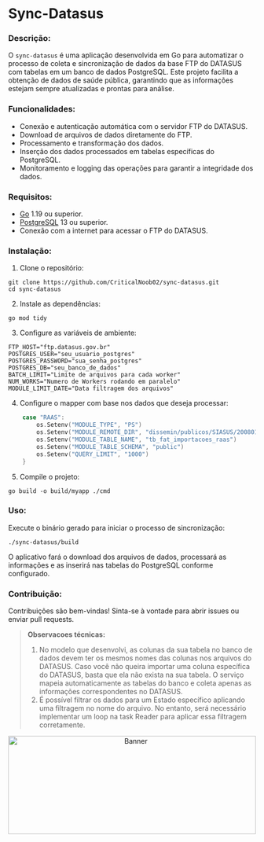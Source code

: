 # Sync-Datasus

### Descrição:

O `sync-datasus` é uma aplicação desenvolvida em Go para automatizar o processo de coleta e sincronização de dados da base FTP do DATASUS com tabelas em um banco de dados PostgreSQL. Este projeto facilita a obtenção de dados de saúde pública, garantindo que as informações estejam sempre atualizadas e prontas para análise.

### Funcionalidades:

* Conexão e autenticação automática com o servidor FTP do DATASUS.
* Download de arquivos de dados diretamente do FTP.
* Processamento e transformação dos dados.
* Inserção dos dados processados em tabelas específicas do PostgreSQL.
* Monitoramento e logging das operações para garantir a integridade dos dados.

### Requisitos:

* [Go](https://golang.org/) 1.19 ou superior.
* [PostgreSQL](https://www.postgresql.org/) 13 ou superior.
* Conexão com a internet para acessar o FTP do DATASUS.

### Instalação:

1. Clone o repositório:

```shell
git clone https://github.com/CriticalNoob02/sync-datasus.git
cd sync-datasus
```

2. Instale as dependências:

```shell
go mod tidy
```

3. Configure as variáveis de ambiente:

```shell
FTP_HOST="ftp.datasus.gov.br"
POSTGRES_USER="seu_usuario_postgres"
POSTGRES_PASSWORD="sua_senha_postgres"
POSTGRES_DB="seu_banco_de_dados"
BATCH_LIMIT="Limite de arquivos para cada worker"
NUM_WORKS="Numero de Workers rodando em paralelo"
MODULE_LIMIT_DATE="Data filtragem dos arquivos"
```

4. Configure o mapper com base nos dados que deseja processar:

```go
	case "RAAS":
		os.Setenv("MODULE_TYPE", "PS")
		os.Setenv("MODULE_REMOTE_DIR", "dissemin/publicos/SIASUS/200801_/Dados")
		os.Setenv("MODULE_TABLE_NAME", "tb_fat_importacoes_raas")
		os.Setenv("MODULE_TABLE_SCHEMA", "public")
		os.Setenv("QUERY_LIMIT", "1000")
	}
```

5. Compile o projeto:

```shell
go build -o build/myapp ./cmd
```

### Uso:

Execute o binário gerado para iniciar o processo de sincronização:

`./sync-datasus/build`

O aplicativo fará o download dos arquivos de dados, processará as informações e as inserirá nas tabelas do PostgreSQL conforme configurado.

### Contribuição:

Contribuições são bem-vindas! Sinta-se à vontade para abrir issues ou enviar pull requests.


> **Observacoes técnicas:**
>
> 1. No modelo que desenvolvi, as colunas da sua tabela no banco de dados devem ter os mesmos nomes das colunas nos arquivos do DATASUS. Caso você não queira importar uma coluna específica do DATASUS, basta que ela não exista na sua tabela. O serviço mapeia automaticamente as tabelas do banco e coleta apenas as informações correspondentes no DATASUS.
> 2. É possível filtrar os dados para um Estado específico aplicando uma filtragem no nome do arquivo. No entanto, será necessário implementar um loop na task Reader para aplicar essa filtragem corretamente.




<p align="center">
  <a href="https://github.com/radarsaude/api-ia">
    <img src="https://images2.alphacoders.com/133/1335141.png" width="100%" height="200" alt="Banner">
  </a>
<p/>
